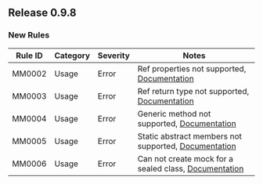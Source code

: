 ## Release 0.9.8

### New Rules

Rule ID | Category | Severity | Notes
--------|----------|----------|--------------------
MM0002  | Usage | Error    | Ref properties not supported, [Documentation](https://github.com/oswaldsql/MiniMock/blob/main/Documentation/AnalyzerRules/MM0002.md)          
MM0003  | Usage | Error    | Ref return type not supported, [Documentation](https://github.com/oswaldsql/MiniMock/blob/main/Documentation/AnalyzerRules/MM0003.md)         
MM0004  | Usage    | Error    | Generic method not supported, [Documentation](https://github.com/oswaldsql/MiniMock/blob/main/Documentation/AnalyzerRules/MM0004.md)
MM0005  | Usage | Error    | Static abstract members not supported, [Documentation](https://github.com/oswaldsql/MiniMock/blob/main/Documentation/AnalyzerRules/MM0005.md)
MM0006  | Usage | Error    | Can not create mock for a sealed class, [Documentation](https://github.com/oswaldsql/MiniMock/blob/main/Documentation/AnalyzerRules/MM0006.md)

